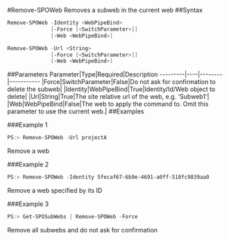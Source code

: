 #Remove-SPOWeb
Removes a subweb in the current web
##Syntax
```powershell
Remove-SPOWeb -Identity <WebPipeBind>
              [-Force [<SwitchParameter>]]
              [-Web <WebPipeBind>]
```


```powershell
Remove-SPOWeb -Url <String>
              [-Force [<SwitchParameter>]]
              [-Web <WebPipeBind>]
```


##Parameters
Parameter|Type|Required|Description
---------|----|--------|-----------
|Force|SwitchParameter|False|Do not ask for confirmation to delete the subweb|
|Identity|WebPipeBind|True|Identity/Id/Web object to delete|
|Url|String|True|The site relative url of the web, e.g. 'Subweb1'|
|Web|WebPipeBind|False|The web to apply the command to. Omit this parameter to use the current web.|
##Examples

###Example 1
```powershell
PS:> Remove-SPOWeb -Url projectA
```
Remove a web

###Example 2
```powershell
PS:> Remove-SPOWeb -Identity 5fecaf67-6b9e-4691-a0ff-518fc9839aa0
```
Remove a web specified by its ID

###Example 3
```powershell
PS:> Get-SPOSubWebs | Remove-SPOWeb -Force
```
Remove all subwebs and do not ask for confirmation
